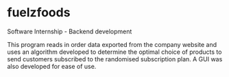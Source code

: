 # fuelzfoods
Software Internship - Backend development

This program reads in order data exported from the company website and uses an algorithm developed to determine the optimal choice of 
products to send customers subscribed to the randomised subscription plan. A GUI was also developed for ease of use.
